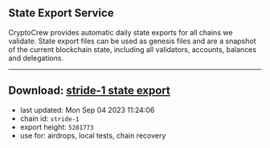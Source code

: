 ## State Export Service
CryptoCrew provides automatic daily state exports for all chains we validate. State export files can be used as genesis files and are a snapshot of the current blockchain state, including all validators, accounts, balances and delegations.

---
**Download: [stride-1 state export](https://dl.ccvalidators.com/SERVICE/stride/stride-1_export_5281773.json)**
---

- last updated: Mon Sep 04 2023 11:24:06
- chain id: `stride-1`
- export height: `5281773`
- use for: airdrops, local tests, chain recovery
